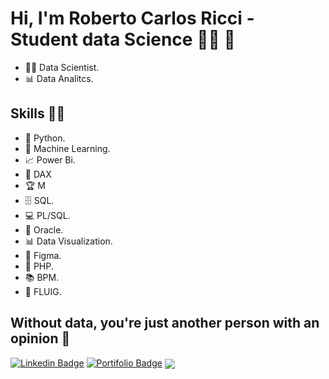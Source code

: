  # **Hi, I'm Roberto Carlos Ricci   -  Student data Science** 👩‍💻 👋 
 
 
* 👩‍💻 Data Scientist.
* 📊 Data Analitcs.


## Skills 👩‍💻

* 🐍 Python.
* 🔮 Machine Learning.
* 📈 Power Bi.
* :pencil: DAX
* :trophy: M
* 🗄 SQL.
* 💻 PL/SQL.
* 🧮 Oracle.
* 📊 Data Visualization.
* :art: Figma.
* :elephant: PHP.
* 📚 BPM.
* 💬 FLUIG.


## Without data, you're just another person with an opinion :gift_heart:

[![Linkedin Badge](https://img.shields.io/badge/-%40robertoricci-blue?style=flat-square&logo=Linkedin&logoColor=white&link=https://www.linkedin.com/in/roberto-carlos-ricci)](https://www.linkedin.com/in/roberto-carlos-ricci/)
[![Portifolio Badge](https://img.shields.io/badge/-portif%C3%B3lio-yellow?style=flat-square&logo=powerbi&logoColor=white&link=https://robertoricci.github.io/pbisolutions.github.io/)](https://robertoricci.github.io/pbisolutions.github.io/)
<a href="mailto:roberto.rricci@gmail.com" target="blank"><img align="center" src="https://img.shields.io/badge/Gmail-D14836?style=flat-square&logo=gmail&logoColor=white" />
